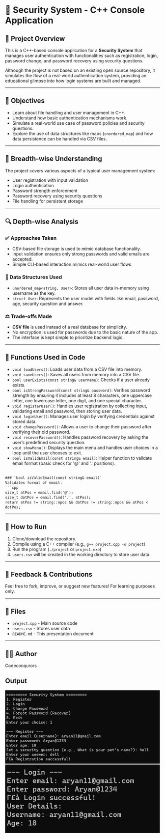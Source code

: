 # 🔐 Security System - C++ Console Application

## 📌 Project Overview
This is a C++-based console application for a **Security System** that manages user authentication with functionalities such as registration, login, password change, and password recovery using security questions.

Although the project is not based on an existing open source repository, it simulates the flow of a real-world authentication system, providing an educational glimpse into how login systems are built and managed.

---

## 🌟 Objectives
- Learn about file handling and user management in C++.
- Understand how basic authentication mechanisms work.
- Simulate a real-world use case of password policies and security questions.
- Explore the use of data structures like maps (`unordered_map`) and how data persistence can be handled via CSV files.

---

## 🧠 Breadth-wise Understanding
The project covers various aspects of a typical user management system:
- User registration with input validation
- Login authentication
- Password strength enforcement
- Password recovery using security questions
- File handling for persistent storage

---

## 🔍 Depth-wise Analysis
### ✅ Approaches Taken
- CSV-based file storage is used to mimic database functionality.
- Input validation ensures only strong passwords and valid emails are accepted.
- Simple CLI-based interaction mimics real-world user flows.

### 🧱 Data Structures Used
- `unordered_map<string, User>`: Stores all user data in-memory using username as the key.
- `struct User`: Represents the user model with fields like email, password, age, security question and answer.

### ⚖️ Trade-offs Made
- **CSV file** is used instead of a real database for simplicity.
- No encryption is used for passwords due to the basic nature of the app.
- The interface is kept simple to prioritize backend logic.

---
## 🧠 Functions Used in Code
- `void loadUsers()`: Loads user data from a CSV file into memory.
- `void saveUsers()`: Saves all users from memory into a CSV file.
- `bool userExists(const string& username)`: Checks if a user already exists.
- `bool isStrongPassword(const string& password)`: Verifies password strength by ensuring it includes at least 8 characters, one uppercase letter, one lowercase letter, one digit, and one special character.
- `void registerUser()`: Handles user registration by collecting input, validating email and password, then storing user data.
- `void loginUser()`: Manages user login by verifying credentials against stored data.
- `void changePassword()`: Allows a user to change their password after verifying their old password.
- `void recoverPassword()`: Handles password recovery by asking the user’s predefined security question.
- `void showMenu()`: Displays the main menu and handles user choices in a loop until the user chooses to exit.
- `bool isValidEmail(const string& email)`: Helper function to validate email format (basic check for '@' and '.' positions).


```

### `bool isValidEmail(const string& email)`
Validates format of email:
```cpp
size_t atPos = email.find('@');
size_t dotPos = email.find('.', atPos);
return atPos != string::npos && dotPos != string::npos && atPos < dotPos;
```

---

## 🚀 How to Run
1. Clone/download the repository.
2. Compile using a C++ compiler (e.g., `g++ project.cpp -o project`)
3. Run the program (`./project` or `project.exe`)
4. `users.csv` will be created in the working directory to store user data.

---

## 💬 Feedback & Contributions
Feel free to fork, improve, or suggest new features! For learning purposes only.

---

## 📁 Files
- `project.cpp` - Main source code
- `users.csv` - Stores user data
- `README.md` - This presentation document

---

## 🧑‍💻 Author
Codeconqurors
## Output
![image alt](https://github.com/Code-Conquorers/Security-System/blob/7b7a35dd294f0917bdcddaf1b7dbdf597fdca6d2/security%20system.jpg)
![image alt](https://github.com/Code-Conquorers/Security-System/blob/2acbfd10f37ca56d344dca9e830254ef9d11e4f4/login.jpg)
